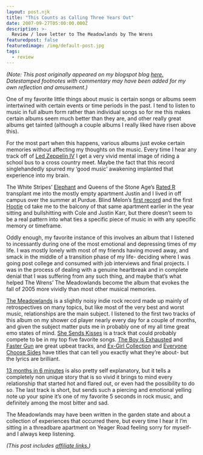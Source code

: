 ```yaml
---
layout: post.njk
title: "This Counts as Calling Three Years Out"
date: 2007-09-27T05:00:00.000Z
description: >-
  Review / love letter to The Meadowlands by The Wrens
featuredpost: false
featuredimage: /img/default-post.jpg
tags:
  - review
---
```


_(Note: This post originally appeared on my blogspot blog [here.][1] Datestamped footnotes with commentary may have been added for my own reflection and amusement.)_

[1]: http://craigtsoandso.blogspot.com/2007/09/this-counts-as-calling-three-years-out.html

One of my favorite little things about music is certain songs or albums seem intertwined with certain events or time periods in the past. I tend to listen to music in full album form rather than individual songs so for me this makes certain albums seem much better than they are, and other really great albums get tainted (although a couple albums I really liked have risen above this).

For the most part when this happens, various albums just evoke certain memories without affecting my thoughts on the music. Every time I hear any track off of [Led Zeppelin IV][2] I get a very vivid mental image of riding a school bus to a cross country meet. Maybe the fact that this record singlehandedly spurred my ‘good music’ awakening implanted that experience into my brain.

[2]: http://www.amazon.com/dp/B0011Z5IVE?tag=craigsturgisc-20

The White Stripes’ [Elephant][3] and Queens of the Stone Age’s [Rated R][4] transplant me into the mostly empty apartment Justin and I lived in off campus over the summer at Purdue. Blind Melon’s [first record][5] and the first [Hootie][6] cd take me to the balcony of that same apartment earlier in the year sitting and bullshitting with Cole and Justin Karr, but there doesn’t seem to be a real pattern into what ties a specific piece of music in with any specific memory or timeframe.

[3]: http://www.amazon.com/dp/B001B9BEF4?tag=craigsturgisc-20
[4]: http://www.amazon.com/dp/B003X7KI1S?tag=craigsturgisc-20
[5]: http://www.amazon.com/dp/B000TEPIYA/?tag=craigsturgisc-20
[6]: http://www.amazon.com/dp/B001L2CPD6?tag=craigsturgisc-20

Oddly enough, my favorite instance of this involves an album that I listened to incessantly during one of the most emotional and depressing times of my life. I was mostly lonely with most of my friends having moved away, and smack in the middle of a transition phase of my life- deciding where I was going post college and consumed with job interviews and final projects. I was in the process of dealing with a genuine heartbreak and in complete denial that I was suffering from any such thing, and maybe that’s what helped The Wrens’ The Meadowlands become the album that evokes the fall of 2005 more vividly than most other musical memories.

[The Meadowlands][7] is a slightly noisy indie rock record made up mainly of retrospectives on many topics, but like most of the very best and worst music, relationships are the main subject. I listened to the first two tracks of this album on my shower cd player nearly every day for a couple of months, and given the subject matter puts me in probably one of my all time great emo states of mind. [She Sends Kisses][8] is a track that could probably compete to be in my top five favorite songs. [The Boy is Exhausted][9] and [Faster Gun][10] are great upbeat tracks, and [Ex-Girl Collection][11] and [Everyone Choose Sides][12] have titles that can tell you exactly what they’re about- but the lyrics are brilliant.

[7]: http://www.amazon.com/dp/B000QQRJUC?tag=craigsturgisc-20
[8]: http://youtu.be/aK3AMhNpg_k
[9]: http://youtu.be/G3rTVfGr56s
[10]: http://youtu.be/4H1MFbz03gE
[11]: http://youtu.be/v7noP-zLxtk
[12]: http://youtu.be/AE7IMHRjbeQ

[13 months in 6 minutes][13] is also pretty self explanatory, but it tells a completely non unique story that is so vivid it brings to mind every relationship that started hot and flared out, or even had the possibility to do so. The last track is short, but sends such a piercing and emotional yelling note up your spine it’s one of my favorite 5 seconds in rock music, and definitely among the most bitter and sad.

[13]: http://youtu.be/POK_PEgGVLI

The Meadowlands may have been written in the garden state and about a collection of experiences that occurred there, but every time I hear it I’m sitting in a threadbare apartment on Yeager Road feeling sorry for myself- and I always keep listening.

_(This post includes [affiliate links.][15])_

[15]: /affiliate-links/
